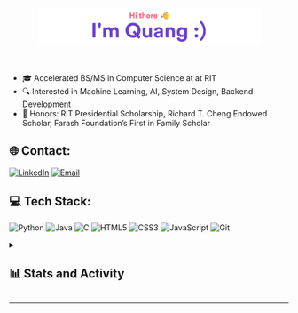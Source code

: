 <p align="center"><a href="https://quangshuynh.github.io/portfolio"><img width="80%" alt="Quang Huynh Github Header" src="./assets/github-readme-header.png" /></a></p>

</br>

- 🎓 Accelerated BS/MS in Computer Science at at RIT
- 🔍 Interested in Machine Learning, AI, System Design, Backend Development
- 🏅 Honors: RIT Presidential Scholarship, Richard T. Cheng Endowed Scholar, Farash Foundation’s First in Family Scholar


## 🌐 Contact:
[![LinkedIn](https://cdn2.iconfinder.com/data/icons/social-media-2285/512/1_Linkedin_unofficial_colored_svg-48.png)](https://linkedin.com/in/quangs)  [![Email](https://cdn4.iconfinder.com/data/icons/social-media-logos-6/512/112-gmail_email_mail-48.png)](mailto:qth9368@rit.edu)
  
## 💻 Tech Stack:
![Python](https://icons8.com/icon/YX03OUiHE3rz/python) ![Java](https://icons8.com/icon/FBycNmdwUQz1/java) ![C](https://icons8.com/icon/YX03OUiHE3rz/python) ![HTML5](https://icons8.com/icon/D2Hi2VkJSi33/html-5) ![CSS3](https://icons8.com/icon/YjeKwnSQIBUq/css3) ![JavaScript](https://icons8.com/icon/gYCTehfTlYk5/javascript-logo) ![Git](https://icons8.com/icon/iEBcQcM9rnZ9/github) 
<details> 
  <summary><h2>📊 Stats and Activity</h2></summary>

  <h3>💻 GitHub Profile Stats</h3>

  <!-- https://github.com/anuraghazra/github-readme-stats -->
  <a href="https://github.com/anuraghazra/github-readme-stats"><img alt="Quang's Github Stats" src="https://github-readme-stats.vercel.app/api/?username=quangshuynh&show_icons=true&include_all_commits=true&count_private=true&theme=react&hide_border=false&bg_color=1F222E&title_color=F85D7F&icon_color=F8D866" height="192px"/></a>
  <a href="https://github.com/anuraghazra/github-readme-stats"><img alt="Quang's Top Languages" src="https://github-readme-stats.vercel.app/api/top-langs/?username=quangshuynh&langs_count=8&layout=compact&theme=react&hide_border=false&bg_color=1F222E&title_color=F85D7F&icon_color=F8D866&hide=Jupyter%20Notebook,Roff" height="192px"/></a>
  <br/>
  <b>Note:</b> Top languages is only a metric of the languages my public code consists of and doesn't reflect experience or skill level

  <h3>🔥 Streak Stats</h3>
  
  <!-- https://github.com/DenverCoder1/github-readme-streak-stats -->
  <p>
    <a href="https://git.io/streak-stats"><img src="https://streak-stats.demolab.com?user=quangshuynh&theme=monokai-metallian" alt="GitHub Streak" /></a>
  </p>

  <h3>📈 Graph Activity</h3>

  <!-- https://github.com/ashutosh00710/github-readme-activity-graph -->
  <a href="https://github.com/ashutosh00710/github-readme-activity-graph"><img alt="Quang's Activity Graph" src="https://github-readme-activity-graph.vercel.app/graph/?username=quangshuynh&bg_color=1F222E&color=F8D866&line=F85D7F&point=FFFFFF&hide_border=false" /></a>
</details>

---
